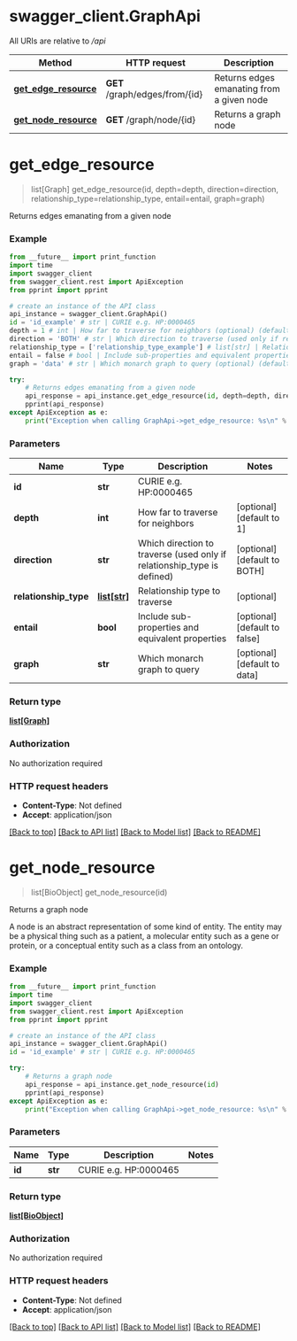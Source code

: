 # swagger_client.GraphApi

All URIs are relative to */api*

Method | HTTP request | Description
------------- | ------------- | -------------
[**get_edge_resource**](GraphApi.md#get_edge_resource) | **GET** /graph/edges/from/{id} | Returns edges emanating from a given node
[**get_node_resource**](GraphApi.md#get_node_resource) | **GET** /graph/node/{id} | Returns a graph node

# **get_edge_resource**
> list[Graph] get_edge_resource(id, depth=depth, direction=direction, relationship_type=relationship_type, entail=entail, graph=graph)

Returns edges emanating from a given node

### Example
```python
from __future__ import print_function
import time
import swagger_client
from swagger_client.rest import ApiException
from pprint import pprint

# create an instance of the API class
api_instance = swagger_client.GraphApi()
id = 'id_example' # str | CURIE e.g. HP:0000465
depth = 1 # int | How far to traverse for neighbors (optional) (default to 1)
direction = 'BOTH' # str | Which direction to traverse (used only if relationship_type is defined) (optional) (default to BOTH)
relationship_type = ['relationship_type_example'] # list[str] | Relationship type to traverse (optional)
entail = false # bool | Include sub-properties and equivalent properties (optional) (default to false)
graph = 'data' # str | Which monarch graph to query (optional) (default to data)

try:
    # Returns edges emanating from a given node
    api_response = api_instance.get_edge_resource(id, depth=depth, direction=direction, relationship_type=relationship_type, entail=entail, graph=graph)
    pprint(api_response)
except ApiException as e:
    print("Exception when calling GraphApi->get_edge_resource: %s\n" % e)
```

### Parameters

Name | Type | Description  | Notes
------------- | ------------- | ------------- | -------------
 **id** | **str**| CURIE e.g. HP:0000465 | 
 **depth** | **int**| How far to traverse for neighbors | [optional] [default to 1]
 **direction** | **str**| Which direction to traverse (used only if relationship_type is defined) | [optional] [default to BOTH]
 **relationship_type** | [**list[str]**](str.md)| Relationship type to traverse | [optional] 
 **entail** | **bool**| Include sub-properties and equivalent properties | [optional] [default to false]
 **graph** | **str**| Which monarch graph to query | [optional] [default to data]

### Return type

[**list[Graph]**](Graph.md)

### Authorization

No authorization required

### HTTP request headers

 - **Content-Type**: Not defined
 - **Accept**: application/json

[[Back to top]](#) [[Back to API list]](../README.md#documentation-for-api-endpoints) [[Back to Model list]](../README.md#documentation-for-models) [[Back to README]](../README.md)

# **get_node_resource**
> list[BioObject] get_node_resource(id)

Returns a graph node

A node is an abstract representation of some kind of entity. The entity may be a physical thing such as a patient, a molecular entity such as a gene or protein, or a conceptual entity such as a class from an ontology.

### Example
```python
from __future__ import print_function
import time
import swagger_client
from swagger_client.rest import ApiException
from pprint import pprint

# create an instance of the API class
api_instance = swagger_client.GraphApi()
id = 'id_example' # str | CURIE e.g. HP:0000465

try:
    # Returns a graph node
    api_response = api_instance.get_node_resource(id)
    pprint(api_response)
except ApiException as e:
    print("Exception when calling GraphApi->get_node_resource: %s\n" % e)
```

### Parameters

Name | Type | Description  | Notes
------------- | ------------- | ------------- | -------------
 **id** | **str**| CURIE e.g. HP:0000465 | 

### Return type

[**list[BioObject]**](BioObject.md)

### Authorization

No authorization required

### HTTP request headers

 - **Content-Type**: Not defined
 - **Accept**: application/json

[[Back to top]](#) [[Back to API list]](../README.md#documentation-for-api-endpoints) [[Back to Model list]](../README.md#documentation-for-models) [[Back to README]](../README.md)

